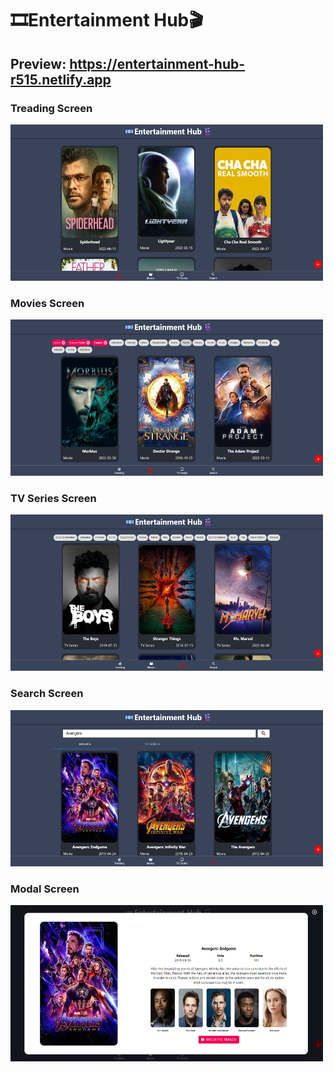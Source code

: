 # 🎞️Entertainment Hub🎬

## Preview: https://entertainment-hub-r515.netlify.app

### Treading Screen

<img src="./screens/Home Screen.png" width='500' height='250'>

### Movies Screen

<img src="./screens/Movies Screen.png" width='500' height='250'>

### TV Series Screen

<img src="./screens/TV Series Screen.png" width='500' height='250'>

### Search Screen

<img src="./screens/Search Screen.png" width='500' height='250'>

### Modal Screen

<img src="./screens/Modal Screen.png" width='500' height='250'>
